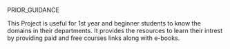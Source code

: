 PRIOR_GUIDANCE

This Project is useful for 1st year and beginner students to know the domains in their departments.  It provides the resources to learn their intrest by providing paid and free courses links along with e-books.
